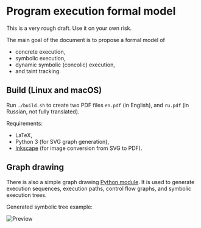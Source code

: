 # Program execution formal model #

This is a very rough draft. Use it on your own risk.

The main goal of the document is to propose a formal model of
  * concrete execution,
  * symbolic execution,
  * dynamic symbolic (concolic) execution,
  * and taint tracking.

## Build (Linux and macOS) ##

Run `./build.sh` to create two PDF files `en.pdf` (in English),
and `ru.pdf` (in Russian, not fully translated).

Requirements:
  * LaTeX,
  * Python 3 (for SVG graph generation),
  * [Inkscape](https://inkscape.org/en/) (for image conversion from SVG to PDF).

## Graph drawing ##

There is also a simple graph drawing [Python module](generator).
It is used to generate execution sequences, execution paths,
control flow graphs, and symbolic execution trees.

Generated symbolic tree example:

![Preview](https://raw.github.com/enzet/program-model/master/image/symbolic_tree.png)
